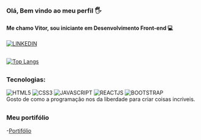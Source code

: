 ### Olá, Bem vindo ao meu perfil 🖐️
#### Me chamo Vitor, sou iniciante em Desenvolvimento Front-end 💻
<!-- #### ...Estudando SASS 📘 -->
<a href="https://www.linkedin.com/in/lem-vitor/"><img src="https://img.shields.io/badge/LinkedIn-0077B5?style=for-the-badge&logo=linkedin&logoColor=white" alt="LINKEDIN"/></a>
##
[![Top Langs](https://github-readme-stats.vercel.app/api/top-langs/?username=vsenvolvedor&layout=default&custom_title=Linguagens_Mais_Usadas&theme=github_dark)](https://github.com/viteydev)
##
### Tecnologias:
<div style="display:inline-block;"<br/>
 <img src="https://img.shields.io/badge/HTML5-E34F26?style=for-the-badge&logo=html5&logoColor=white" alt="HTML5"/>
 <img src="https://img.shields.io/badge/CSS3-1572B6?style=for-the-badge&logo=css3&logoColor=white" alt="CSS3"/>
 <img src="https://img.shields.io/badge/JavaScript-F7DF1E?style=for-the-badge&logo=javascript&logoColor=black" alt="JAVASCRIPT"/>
 <img src="https://img.shields.io/badge/React-20232A?style=for-the-badge&logo=react&logoColor=61DAFB" alt="REACTJS"/>
 <img src="https://img.shields.io/badge/Bootstrap-563D7C?style=for-the-badge&logo=bootstrap&logoColor=white" alt="BOOTSTRAP"/>
</div><br/>
  Gosto de como a programação nos da liberdade para criar coisas incriveis.
  
##

### Meu portifólio
-[Portifólio](https://vsenvolvedor.github.io/portifolio/)

